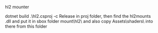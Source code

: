 hl2 mounter

dotnet build .\hl2.csproj -c Release in proj folder, then find the hl2mounts .dll and put it in sbox folder mount\hl2\ and also copy Assets\shaders\ into there from this folder
